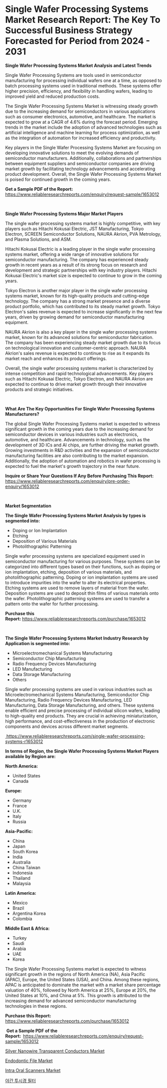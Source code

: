 <p><h1>Single Wafer Processing Systems Market Research Report: The Key To Successful Business Strategy Forecasted for Period from 2024 - 2031</h1></p><p><strong>Single Wafer Processing Systems Market Analysis and Latest Trends</strong></p>
<p><p>Single Wafer Processing Systems are tools used in semiconductor manufacturing for processing individual wafers one at a time, as opposed to batch processing systems used in traditional methods. These systems offer higher precision, efficiency, and flexibility in handling wafers, leading to improved yield and reduced production costs.</p><p>The Single Wafer Processing Systems Market is witnessing steady growth due to the increasing demand for semiconductors in various applications such as consumer electronics, automotive, and healthcare. The market is expected to grow at a CAGR of 4.6% during the forecast period. Emerging trends in the market include the adoption of advanced technologies such as artificial intelligence and machine learning for process optimization, as well as the integration of automation for increased efficiency and productivity.</p><p>Key players in the Single Wafer Processing Systems Market are focusing on developing innovative solutions to meet the evolving demands of semiconductor manufacturers. Additionally, collaborations and partnerships between equipment suppliers and semiconductor companies are driving market growth by facilitating technology advancements and accelerating product development. Overall, the Single Wafer Processing Systems Market is poised for continued growth in the coming years.</p></p>
<p><strong>Get a Sample PDF of the Report:&nbsp;</strong> <a href="https://www.reliableresearchreports.com/enquiry/request-sample/1653012">https://www.reliableresearchreports.com/enquiry/request-sample/1653012</a></p>
<p>&nbsp;</p>
<p><strong>Single Wafer Processing Systems Major Market Players</strong></p>
<p><p>The single wafer processing systems market is highly competitive, with key players such as Hitachi Kokusai Electric, JST Manufacturing, Tokyo Electron, SCREEN Semiconductor Solutions, NAURA Akrion, PVA Metrology, and Plasma Solutions, and ASM. </p><p>Hitachi Kokusai Electric is a leading player in the single wafer processing systems market, offering a wide range of innovative solutions for semiconductor manufacturing. The company has experienced steady growth in recent years as a result of its strong focus on research and development and strategic partnerships with key industry players. Hitachi Kokusai Electric's market size is expected to continue to grow in the coming years.</p><p>Tokyo Electron is another major player in the single wafer processing systems market, known for its high-quality products and cutting-edge technology. The company has a strong market presence and a diverse product portfolio, which has contributed to its steady market growth. Tokyo Electron's sales revenue is expected to increase significantly in the next few years, driven by growing demand for semiconductor manufacturing equipment.</p><p>NAURA Akrion is also a key player in the single wafer processing systems market, known for its advanced solutions for semiconductor fabrication. The company has been experiencing steady market growth due to its focus on technological innovation and customer-centric approach. NAURA Akrion's sales revenue is expected to continue to rise as it expands its market reach and enhances its product offerings.</p><p>Overall, the single wafer processing systems market is characterized by intense competition and rapid technological advancements. Key players such as Hitachi Kokusai Electric, Tokyo Electron, and NAURA Akrion are expected to continue to drive market growth through their innovative products and strategic initiatives.</p></p>
<p>&nbsp;</p>
<p><strong>What Are The Key Opportunities For Single Wafer Processing Systems Manufacturers?</strong></p>
<p><p>The global Single Wafer Processing Systems market is expected to witness significant growth in the coming years due to the increasing demand for semiconductor devices in various industries such as electronics, automotive, and healthcare. Advancements in technology, such as the development of 3D ICs and AI chips, are further driving the market growth. Growing investments in R&D activities and the expansion of semiconductor manufacturing facilities are also contributing to the market expansion. Additionally, the adoption of automation and robotics in wafer processing is expected to fuel the market's growth trajectory in the near future.</p></p>
<p><strong>Inquire or Share Your Questions If Any Before Purchasing This Report:</strong> <a href="https://www.reliableresearchreports.com/enquiry/pre-order-enquiry/1653012">https://www.reliableresearchreports.com/enquiry/pre-order-enquiry/1653012</a></p>
<p>&nbsp;</p>
<p><strong>Market Segmentation</strong></p>
<p><strong>The Single Wafer Processing Systems Market Analysis by types is segmented into:</strong></p>
<p><ul><li>Doping or Ion Implantation</li><li>Etching</li><li>Deposition of Various Materials</li><li>Photolithographic Patterning</li></ul></p>
<p><p>Single wafer processing systems are specialized equipment used in semiconductor manufacturing for various purposes. These systems can be categorized into different types based on their functions, such as doping or ion implantation, etching, deposition of various materials, and photolithographic patterning. Doping or ion implantation systems are used to introduce impurities into the wafer to alter its electrical properties. Etching systems are used to remove layers of material from the wafer. Deposition systems are used to deposit thin films of various materials onto the wafer. Photolithographic patterning systems are used to transfer a pattern onto the wafer for further processing.</p></p>
<p><strong>Purchase this Report:&nbsp;</strong><a href="https://www.reliableresearchreports.com/purchase/1653012">https://www.reliableresearchreports.com/purchase/1653012</a></p>
<p>&nbsp;</p>
<p><strong>The Single Wafer Processing Systems Market Industry Research by Application is segmented into:</strong></p>
<p><ul><li>Microelectromechanical Systems Manufacturing</li><li>Semiconductor Chip Manufacturing</li><li>Radio Frequency Devices Manufacturing</li><li>LED Manufacturing</li><li>Data Storage Manufacturing</li><li>Others</li></ul></p>
<p><p>Single wafer processing systems are used in various industries such as Microelectromechanical Systems Manufacturing, Semiconductor Chip Manufacturing, Radio Frequency Devices Manufacturing, LED Manufacturing, Data Storage Manufacturing, and others. These systems enable efficient and precise processing of individual silicon wafers, leading to high-quality end products. They are crucial in achieving miniaturization, high performance, and cost-effectiveness in the production of electronic components and devices across different market segments.</p></p>
<p><a href="https://www.reliableresearchreports.com/single-wafer-processing-systems-r1653012">&nbsp;https://www.reliableresearchreports.com/single-wafer-processing-systems-r1653012</a></p>
<p><strong>In terms of Region, the Single Wafer Processing Systems Market Players available by Region are:</strong></p>
<p>
    <p> <strong> North America: </strong>
        <ul>
            <li>United States</li>
            <li>Canada</li>
        </ul>
        </p> 
    <p> <strong> Europe: </strong>
        <ul>
            <li>Germany</li>
            <li>France</li>
            <li>U.K.</li>
            <li>Italy</li>
            <li>Russia</li>
        </ul>
        </p> 
    <p> <strong> Asia-Pacific: </strong>
        <ul>
            <li>China</li>
            <li>Japan</li>
            <li>South Korea</li>
            <li>India</li>
            <li>Australia</li>
            <li>China Taiwan</li>
            <li>Indonesia</li>
            <li>Thailand</li>
            <li>Malaysia</li>
        </ul>
        </p> 
    <p> <strong> Latin America: </strong>
        <ul>
            <li>Mexico</li>
            <li>Brazil</li>
            <li>Argentina Korea</li>
            <li>Colombia</li>
        </ul>
        </p> 
    <p> <strong> Middle East & Africa: </strong>
        <ul>
            <li>Turkey</li>
            <li>Saudi</li>
            <li>Arabia</li>
            <li>UAE</li>
            <li>Korea</li>
        </ul>
    </p>
    </p>
<p><p>The Single Wafer Processing Systems market is expected to witness significant growth in the regions of North America (NA), Asia Pacific (APAC), Europe, the United States (USA), and China. Among these regions, APAC is anticipated to dominate the market with a market share percentage valuation of 40%, followed by North America at 25%, Europe at 20%, the United States at 10%, and China at 5%. This growth is attributed to the increasing demand for advanced semiconductor manufacturing technologies in these regions.</p></p>
<p><strong>Purchase this Report: </strong><a href="https://www.reliableresearchreports.com/purchase/1653012">https://www.reliableresearchreports.com/purchase/1653012</a></p>
<p>&nbsp;<strong>Get a Sample PDF of the Report:&nbsp;&nbsp;</strong><a href="https://www.reliableresearchreports.com/enquiry/request-sample/1653012">https://www.reliableresearchreports.com/enquiry/request-sample/1653012</a></p>
<p><strong></strong></p>
<p><p><a href="https://github.com/LitzyGulgowski2023/Market-Research-Report-List-1/blob/main/silver-nanowire-transparent-conductors-market.md">Silver Nanowire Transparent Conductors Market</a></p><p><a href="https://www.linkedin.com/pulse/endodontic-file-market-key-successful-business-strategy-forecast-fw9nc">Endodontic File Market</a></p><p><a href="https://www.linkedin.com/pulse/intra-oral-scanners-market-report-reveals-latest-trends-growth-osabc">Intra Oral Scanners Market</a></p><p><a href="https://github.com/oajzkywllm460/Market-Research-Report-List-2/blob/main/408518957608.md">야간 투시경 필터</a></p></p>